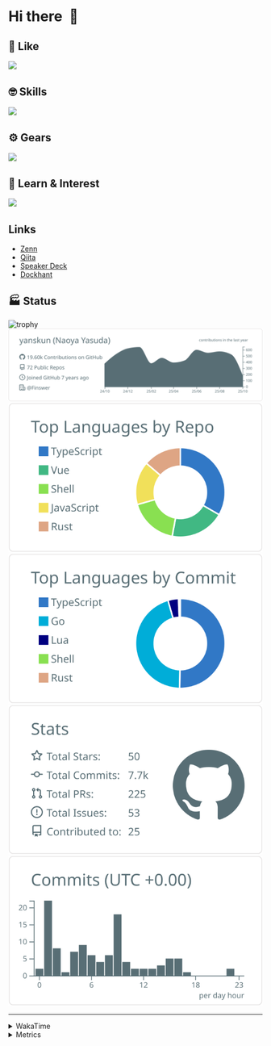 # Hi there&nbsp; :wave:

## 💌 Like
<img src="https://go-skill-icons.vercel.app/api/icons?i=github" />

## 🤓 Skills
<img src="https://go-skill-icons.vercel.app/api/icons?i=js,ts,vue,nuxtjs,react,nextjs,go,lua,git" />

## ⚙️ Gears
<img src="https://go-skill-icons.vercel.app/api/icons?i=neovim,vscode,githubcopilot,alacritty,tmux" />

## 📖 Learn & Interest
<img src="https://go-skill-icons.vercel.app/api/icons?i=rust,deno,css,zig,playwright,githubactions,storybook,netlify,eslint" />

## Links
- [Zenn](https://zenn.dev/yanskun)
- [Qiita](https://qiita.com/yanskun)
- [Speaker Deck](https://speakerdeck.com/yanskun)
- [Dockhant](https://www.dockhunt.com/users/yanskun)

<!-- https://github.com/ryo-ma/github-profile-trophy -->

## 🏭 Status

<img src="https://github-profile-trophy.vercel.app/?username=yanskun&theme=onedark&row=1" alt="trophy">

<!-- https://github.com/vn7n24fzkq/github-profile-summary-cards -->
<picture>
  <source media="(prefers-color-scheme: dark)" srcset="https://raw.githubusercontent.com/yanskun/yanskun/master/profile-summary-card-output/nord_dark/0-profile-details.svg">
 <img src="https://raw.githubusercontent.com/yanskun/yanskun/master/profile-summary-card-output/default/0-profile-details.svg">
</picture>
<br>
<picture>
  <source media="(prefers-color-scheme: dark)" srcset="https://raw.githubusercontent.com/yanskun/yanskun/master/profile-summary-card-output/nord_dark/1-repos-per-language.svg">
 <img src="https://raw.githubusercontent.com/yanskun/yanskun/master/profile-summary-card-output/default/1-repos-per-language.svg">
</picture>
<picture>
  <source media="(prefers-color-scheme: dark)" srcset="https://raw.githubusercontent.com/yanskun/yanskun/master/profile-summary-card-output/nord_dark/2-most-commit-language.svg">
 <img src="https://raw.githubusercontent.com/yanskun/yanskun/master/profile-summary-card-output/default/2-most-commit-language.svg">
</picture>
<br>
<picture>
  <source media="(prefers-color-scheme: dark)" srcset="https://raw.githubusercontent.com/yanskun/yanskun/master/profile-summary-card-output/nord_dark/3-stats.svg">
 <img src="https://raw.githubusercontent.com/yanskun/yanskun/master/profile-summary-card-output/default/3-stats.svg">
</picture>
<picture>
  <source media="(prefers-color-scheme: dark)" srcset="https://raw.githubusercontent.com/yanskun/yanskun/master/profile-summary-card-output/nord_dark/4-productive-time.svg">
 <img src="https://raw.githubusercontent.com/yanskun/yanskun/master/profile-summary-card-output/default/4-productive-time.svg">
</picture>

---

<details>
  <summary>WakaTime</summary>
<!--START_SECTION:waka-->
![Code Time](http://img.shields.io/badge/Code%20Time-2%2C779%20hrs%2024%20mins-blue)

**🐱 My GitHub Data** 

> 📦 156.6 kB Used in GitHub's Storage 
 > 
> 🏆 4,839 Contributions in the Year 2025
 > 
> 💼 Opted to Hire
 > 
> 📜 133 Public Repositories 
 > 
> 🔑 6 Private Repositories 
 > 
**I'm an Early 🐤** 

```text
🌞 Morning                13737 commits       ████░░░░░░░░░░░░░░░░░░░░░   16.01 % 
🌆 Daytime                50424 commits       ███████████████░░░░░░░░░░   58.75 % 
🌃 Evening                18045 commits       █████░░░░░░░░░░░░░░░░░░░░   21.02 % 
🌙 Night                  3622 commits        █░░░░░░░░░░░░░░░░░░░░░░░░   04.22 % 
```
📅 **I'm Most Productive on Tuesday** 

```text
Monday                   13419 commits       ████░░░░░░░░░░░░░░░░░░░░░   15.63 % 
Tuesday                  18185 commits       █████░░░░░░░░░░░░░░░░░░░░   21.19 % 
Wednesday                17412 commits       █████░░░░░░░░░░░░░░░░░░░░   20.29 % 
Thursday                 16150 commits       █████░░░░░░░░░░░░░░░░░░░░   18.82 % 
Friday                   15613 commits       █████░░░░░░░░░░░░░░░░░░░░   18.19 % 
Saturday                 2107 commits        █░░░░░░░░░░░░░░░░░░░░░░░░   02.45 % 
Sunday                   2942 commits        █░░░░░░░░░░░░░░░░░░░░░░░░   03.43 % 
```


📊 **This Week I Spent My Time On** 

```text
🕑︎ Time Zone: Asia/Tokyo

💬 Programming Languages: 
TypeScript               16 hrs 55 mins      ████████████████████░░░░░   78.20 % 
YAML                     58 mins             █░░░░░░░░░░░░░░░░░░░░░░░░   04.49 % 
JSON                     55 mins             █░░░░░░░░░░░░░░░░░░░░░░░░   04.24 % 
JSON5                    47 mins             █░░░░░░░░░░░░░░░░░░░░░░░░   03.62 % 
Other                    45 mins             █░░░░░░░░░░░░░░░░░░░░░░░░   03.47 % 

🔥 Editors: 
Neovim                   21 hrs 23 mins      █████████████████████████   98.86 % 
VS Code                  14 mins             ░░░░░░░░░░░░░░░░░░░░░░░░░   01.14 % 

💻 Operating System: 
Mac                      21 hrs 38 mins      █████████████████████████   100.00 % 
```


 Last Updated on 15/10/2025 05:24:55 UTC
<!--END_SECTION:waka-->
</details>

<details>
  <summary>Metrics</summary>
  <img src="https://github.com/yanskun/yanskun/blob/main/github-metrics.svg" alt="Metrics">
</details>
